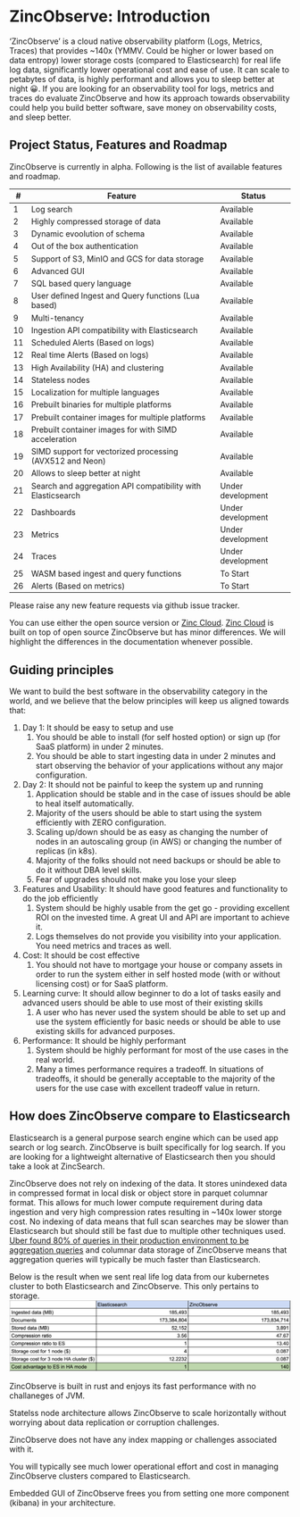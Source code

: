 # ZincObserve: Introduction

‘ZincObserve’ is a cloud native observability platform (Logs, Metrics, Traces) that provides ~140x (YMMV. Could be higher or lower based on data entropy) lower storage costs (compared to Elasticsearch) for real life log data, significantly lower operational cost and ease of use. It can scale to petabytes of data, is highly performant and allows you to sleep better at night 😀. If you are looking for an observability tool for logs, metrics and traces do evaluate ZincObserve and how its approach towards observability could help you build better software, save money on observability costs, and sleep better.


## Project Status, Features and Roadmap

ZincObserve is currently in alpha. Following is the list of available features and roadmap.

| # | Feature                                                       | Status              |
|---|---------------------------------------------------------------|---------------------|
| 1 | Log search                                                    | Available           |
| 2 | Highly compressed storage of data                             | Available           |
| 3 | Dynamic evoolution of schema                                  | Available           |
| 4 | Out of the box authentication                                 | Available           |
| 5 | Support of S3, MinIO and GCS for data storage                 | Available           |
| 6 | Advanced GUI                                                  | Available           |
| 7 | SQL based query language                                      | Available           |
| 8 | User defined Ingest and Query functions (Lua based)           | Available           |
| 9 | Multi-tenancy                                                 | Available           |
| 10 | Ingestion API compatibility with Elasticsearch               | Available           |
| 11 | Scheduled Alerts (Based on logs)                             | Available           |
| 12 | Real time Alerts (Based on logs)                             | Available           |
| 13 | High Availability (HA) and clustering                        | Available           |
| 14 | Stateless nodes                                              | Available           |
| 15 | Localization for multiple languages                          | Available           |
| 16 | Prebuilt binaries for multiple platforms                     | Available           |
| 17 | Prebuilt container images for multiple platforms             | Available           |
| 18 | Prebuilt container images for with SIMD acceleration         | Available           |
| 19 | SIMD support for vectorized processing (AVX512 and Neon)     | Available           |
| 20 | Allows to sleep better at night                              | Available           |
| 21 | Search and aggregation API compatibility with Elasticsearch  | Under development   |
| 22 | Dashboards                                                   | Under development   |
| 23 | Metrics                                                      | Under development   |
| 24 | Traces                                                       | Under development   |
| 25 | WASM based ingest and query functions                        | To Start            |
| 26 | Alerts (Based on metrics)                                    | To Start            |


Please raise any new feature requests via github issue tracker.

You can use either the open source version or [Zinc Cloud](https://observe.zinc.dev). [Zinc Cloud](https://observe.zinc.dev) is built on top of open source ZincObserve but has minor differences. We will highlight the differences in the documentation whenever possible.

## Guiding principles

We want to build the best software in the observability category in the world, and we believe that the below principles will keep us aligned towards that:

1. Day 1: It should be easy to setup and use
    1. You should be able to install (for self hosted option) or sign up (for SaaS platform) in under 2 minutes.
    1. You should be able to start ingesting data in under 2 minutes and start observing the behavior of your applications without any major configuration.
2. Day 2: It should not be painful to keep the system up and running
    1. Application should be stable and in the case of issues should be able to heal itself automatically.
    1. Majority of the users should be able to start using the system efficiently with ZERO configuration.
    1. Scaling up/down should be as easy as changing the number of nodes in an autoscaling group (in AWS) or changing the number of replicas (in k8s).
    1. Majority of the folks should not need backups or should be able to do it without DBA level skills.
    1. Fear of upgrades should not make you lose your sleep
3. Features and Usability: It should have good features and functionality to do the job efficiently
    1. System should be highly usable from the get go - providing excellent ROI on the invested time. A great UI and API are important to achieve it.
    1. Logs themselves do not provide you visibility into your application. You need metrics and traces as well.
4. Cost: It should be cost effective
    1. You should not have to mortgage your house or company assets in order to run the system either in self hosted mode (with or without licensing cost) or for SaaS platform.
5. Learning curve: It should allow beginner to do a lot of tasks easily and advanced users should be able to use most of their existing skills
    1. A user who has never used the system should be able to set up and use the system efficiently for basic needs or should be able to use existing skills for advanced purposes.
6. Performance: It should be highly performant
    1. System should be highly performant for most of the use cases in the real world.
    1. Many a times performance requires a tradeoff. In situations of tradeoffs, it should be generally acceptable to the majority of the users for the use case with excellent tradeoff value in return.


## How does ZincObserve compare to Elasticsearch

Elasticsearch is a general purpose search engine which can be used app search or log search. ZincObserve is built specifically for log search. If you are looking for a lightweight alternative of Elasticsearch then you should take a look at ZincSearch.

ZincObserve does not rely on indexing of the data. It stores unindexed data in compressed format in local disk or object store in parquet columnar format. This allows for much lower compute requirement during data ingestion and very high compression rates resulting in ~140x lower storge cost. No indexing of data means that full scan searches may be slower than Elasticsearch but should still be fast due to multiple other techniques used. [Uber found 80% of queries in their production environment to be aggregation queries](https://www.uber.com/en-IN/blog/logging/) and columnar data storage of ZincObserve means that aggregation queries will typically be much faster than Elasticsearch.

Below is the result when we sent real life log data from our kubernetes cluster to both Elasticsearch and ZincObserve. This only pertains to storage.
![ZincObserve Vs Elasticsearch storage](./images/zo_vs_es.png)

ZincObserve is built in rust and enjoys its fast performance with no challaneges of JVM.

Statelss node architecture allows ZincObserve to scale horizontally without worrying about data replication or corruption challenges.

ZincObserve does not have any index mapping or challenges associated with it.

You will typically see much lower operational effort and cost in managing ZincObserve clusters compared to Elasticsearch.

Embedded GUI of ZincObserve frees you from setting one more component (kibana) in your architecture.






